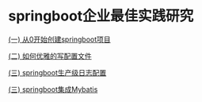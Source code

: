 # springboot企业最佳实践研究

[(一) 从0开始创建springboot项目](https://github.com/engjose/springboot-sample/wiki/Spring-Boot(%E4%B8%80)-%E5%A6%82%E4%BD%95%E6%9E%84%E5%BB%BA%E4%B8%80%E4%B8%AASpringBoot%E5%BA%94%E7%94%A8)

[(二) 如何优雅的写配置文件](https://github.com/engjose/springboot-sample/wiki/Spring-Boot(%E4%BA%8C)-SpringBoot%E7%9A%84%E9%85%8D%E7%BD%AE%E6%96%87%E4%BB%B6)

[(三) springboot生产级日志配置](https://github.com/engjose/springboot-sample/wiki/Spring-Boot(03)-SpringBoot%E7%94%9F%E4%BA%A7%E7%BA%A7%E6%97%A5%E5%BF%97%E6%A1%86%E6%9E%B6%E9%85%8D%E7%BD%AE)

[(三) springboot集成Mybatis](https://github.com/engjose/springboot-sample/wiki/Spring-Boot(03)-SpringBoot%E7%94%9F%E4%BA%A7%E7%BA%A7%E6%97%A5%E5%BF%97%E6%A1%86%E6%9E%B6%E9%85%8D%E7%BD%AE)


